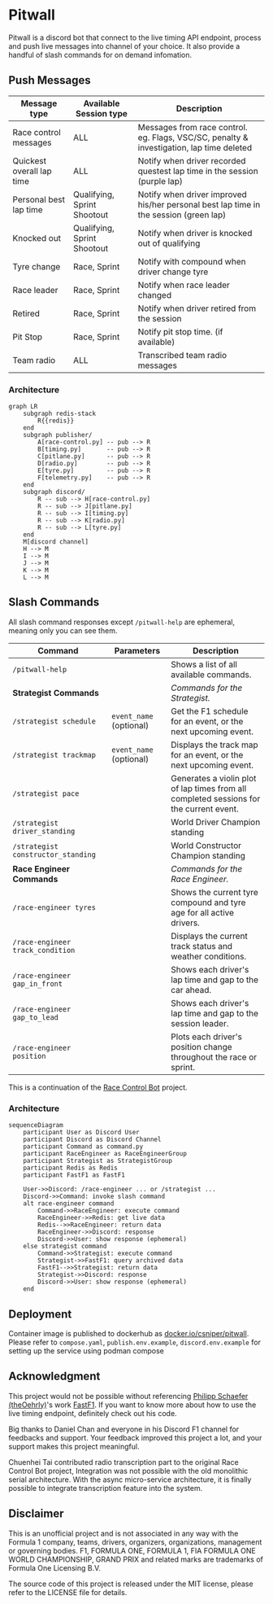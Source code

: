 # Pitwall

Pitwall is a discord bot that connect to the live timing API endpoint, process and push live messages into channel of your choice. It also provide a handful of slash commands for on demand infomation. 

## Push Messages
| Message type | Available Session type | Description |
|--------------|------------------------|-------------|
| Race control messages | ALL | Messages from race control. eg. Flags, VSC/SC, penalty & investigation, lap time deleted |
| Quickest overall lap time | ALL | Notify when driver recorded questest lap time in the session (purple lap) |
| Personal best lap time | Qualifying, Sprint Shootout | Notify when driver improved his/her personal best lap time in the session (green lap) |
| Knocked out | Qualifying, Sprint Shootout | Notify when driver is knocked out of qualifying  |
| Tyre change | Race, Sprint | Notify with compound when driver change tyre |
| Race leader | Race, Sprint | Notify when race leader changed |
| Retired | Race, Sprint | Notify when driver retired from the session |
| Pit Stop | Race, Sprint | Notify pit stop time. (if available)|
| Team radio | ALL | Transcribed team radio messages | 

### Architecture
```mermaid
graph LR
    subgraph redis-stack
        R{{redis}}
    end
    subgraph publisher/
        A[race-control.py] -- pub --> R
        B[timing.py]       -- pub --> R
        C[pitlane.py]      -- pub --> R
        D[radio.py]        -- pub --> R
        E[tyre.py]         -- pub --> R
        F[telemetry.py]    -- pub --> R
    end
    subgraph discord/
        R -- sub --> H[race-control.py]
        R -- sub --> J[pitlane.py]
        R -- sub --> I[timing.py]
        R -- sub --> K[radio.py]
        R -- sub --> L[tyre.py]
    end
    M[discord channel]
    H --> M
    I --> M
    J --> M
    K --> M
    L --> M
```
## Slash Commands
All slash command responses except `/pitwall-help` are ephemeral, meaning only you can see them.

| Command | Parameters | Description |
|---|---|---|
| `/pitwall-help` | | Shows a list of all available commands. |
| **Strategist Commands** | | _Commands for the Strategist._ |
| `/strategist schedule` | `event_name` (optional) | Get the F1 schedule for an event, or the next upcoming event. |
| `/strategist trackmap` | `event_name` (optional) | Displays the track map for an event, or the next upcoming event. |
| `/strategist pace` | | Generates a violin plot of lap times from all completed sessions for the current event. |
| `/strategist driver_standing` |  | World Driver Champion standing |
| `/strategist constructor_standing` |  | World Constructor Champion standing |
| **Race Engineer Commands** | | _Commands for the Race Engineer._ |
| `/race-engineer tyres` | | Shows the current tyre compound and tyre age for all active drivers. |
| `/race-engineer track_condition` | | Displays the current track status and weather conditions. |
| `/race-engineer gap_in_front` | | Shows each driver's lap time and gap to the car ahead. |
| `/race-engineer gap_to_lead` | | Shows each driver's lap time and gap to the session leader. |
| `/race-engineer position` | | Plots each driver's position change throughout the race or sprint. |

This is a continuation of the [Race Control Bot](https://gitlab.com/CSniper/race-control-bot) project. 

### Architecture
```mermaid
sequenceDiagram
    participant User as Discord User
    participant Discord as Discord Channel
    participant Command as command.py
    participant RaceEngineer as RaceEngineerGroup
    participant Strategist as StrategistGroup
    participant Redis as Redis
    participant FastF1 as FastF1

    User->>Discord: /race-engineer ... or /strategist ...
    Discord->>Command: invoke slash command
    alt race-engineer command
        Command->>RaceEngineer: execute command
        RaceEngineer->>Redis: get live data
        Redis-->>RaceEngineer: return data
        RaceEngineer->>Discord: response
        Discord->>User: show response (ephemeral)
    else strategist command
        Command->>Strategist: execute command
        Strategist->>FastF1: query archived data
        FastF1-->>Strategist: return data
        Strategist->>Discord: response
        Discord->>User: show response (ephemeral)
    end
```

## Deployment
Container image is published to dockerhub as [docker.io/csniper/pitwall](https://hub.docker.com/r/csniper/pitwall/tags). Please refer to `compose.yaml`, `publish.env.example`, `discord.env.example` for setting up the service using podman compose

## Acknowledgment

This project would not be possible without referencing [Philipp Schaefer (theOehrly)](https://github.com/theOehrly)'s work [FastF1](https://github.com/theOehrly/Fast-F1). If you want to know more about how to use the live timing endpoint, definitely check out his code. 

Big thanks to Daniel Chan and everyone in his Discord F1 channel for feedbacks and support. Your feedback improved this project a lot, and your support makes this project meaningful.

Chuenhei Tai contributed radio transcription part to the original Race Control Bot project, Integration was not possible with the old monolithic serial architecture. With the async micro-service architecture, it is finally possible to integrate transcription feature into the system. 

## Disclaimer
This is an unofficial project and is not associated in any way with the Formula 1 company, teams, drivers, organizers, organizations, management or governing bodies. F1, FORMULA ONE, FORMULA 1, FIA FORMULA ONE WORLD CHAMPIONSHIP, GRAND PRIX and related marks are trademarks of Formula One Licensing B.V.

The source code of this project is released under the MIT license, please refer to the LICENSE file for details. 
